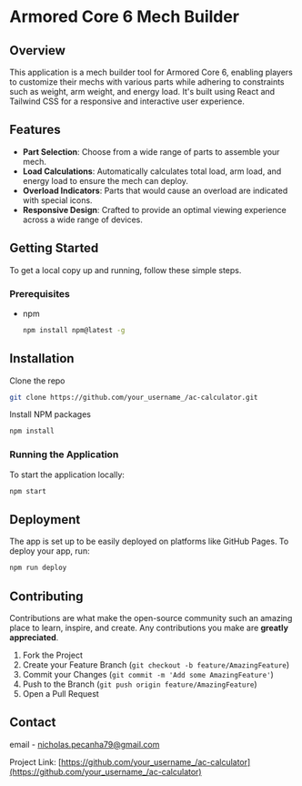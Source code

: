# Armored Core 6 Mech Builder

## Overview

This application is a mech builder tool for Armored Core 6, enabling players to customize their mechs with various parts while adhering to constraints such as weight, arm weight, and energy load. It's built using React and Tailwind CSS for a responsive and interactive user experience.

## Features

- **Part Selection**: Choose from a wide range of parts to assemble your mech.
- **Load Calculations**: Automatically calculates total load, arm load, and energy load to ensure the mech can deploy.
- **Overload Indicators**: Parts that would cause an overload are indicated with special icons.
- **Responsive Design**: Crafted to provide an optimal viewing experience across a wide range of devices.

## Getting Started

To get a local copy up and running, follow these simple steps.

### Prerequisites

- npm
  ```sh
  npm install npm@latest -g

## Installation

Clone the repo
  ```sh
  git clone https://github.com/your_username_/ac-calculator.git
  ```
Install NPM packages
  ```sh
  npm install
  ```
  
### Running the Application

To start the application locally:

```sh
npm start
```

## Deployment

The app is set up to be easily deployed on platforms like GitHub Pages. To deploy your app, run:
  ```sh
  npm run deploy
  ```

## Contributing

Contributions are what make the open-source community such an amazing place to learn, inspire, and create. Any contributions you make are **greatly appreciated**.

1. Fork the Project
2. Create your Feature Branch (`git checkout -b feature/AmazingFeature`)
3. Commit your Changes (`git commit -m 'Add some AmazingFeature'`)
4. Push to the Branch (`git push origin feature/AmazingFeature`)
5. Open a Pull Request

## Contact

email - nicholas.pecanha79@gmail.com

Project Link: [https://github.com/your_username_/ac-calculator](https://github.com/your_username_/ac-calculator)
